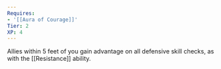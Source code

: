 ```yaml
---
Requires:
- '[[Aura of Courage]]'
Tier: 2
XP: 4
---
```


Allies within 5 feet of you gain advantage on all defensive skill checks, as with the [[Resistance]] ability.